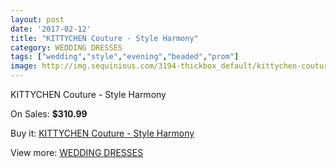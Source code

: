 ```yaml
---
layout: post
date: '2017-02-12'
title: "KITTYCHEN Couture - Style Harmony"
category: WEDDING DRESSES
tags: ["wedding","style","evening","beaded","prom"]
image: http://img.sequinious.com/3194-thickbox_default/kittychen-couture-style-harmony.jpg
---
```

KITTYCHEN Couture - Style Harmony

On Sales: **$310.99**
<a href="https://www.sequinious.com/wedding-dresses/1322-kittychen-couture-style-harmony.html"><amp-img layout="responsive" width="600" height="600" src="//img.sequinious.com/3194-thickbox_default/kittychen-couture-style-harmony.jpg" alt="KITTYCHEN Couture - Style Harmony 0" /></a>
<a href="https://www.sequinious.com/wedding-dresses/1322-kittychen-couture-style-harmony.html"><amp-img layout="responsive" width="600" height="600" src="//img.sequinious.com/3196-thickbox_default/kittychen-couture-style-harmony.jpg" alt="KITTYCHEN Couture - Style Harmony 1" /></a>
<a href="https://www.sequinious.com/wedding-dresses/1322-kittychen-couture-style-harmony.html"><amp-img layout="responsive" width="600" height="600" src="//img.sequinious.com/3195-thickbox_default/kittychen-couture-style-harmony.jpg" alt="KITTYCHEN Couture - Style Harmony 2" /></a>

Buy it: [KITTYCHEN Couture - Style Harmony](https://www.sequinious.com/wedding-dresses/1322-kittychen-couture-style-harmony.html "KITTYCHEN Couture - Style Harmony")

View more: [WEDDING DRESSES](https://www.sequinious.com/2-wedding-dresses "WEDDING DRESSES")